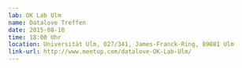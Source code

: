 ```yaml
---
lab: OK Lab Ulm
name: Datalove Treffen
date: 2015-08-10
time: 18:00 Uhr
location: Universität Ulm, O27/341, James-Franck-Ring, 89081 Ulm
link-url: http://www.meetup.com/datalove-OK-Lab-Ulm/
---
```

